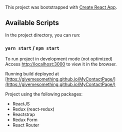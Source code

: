 This project was bootstrapped with [Create React App](https://github.com/facebook/create-react-app).

## Available Scripts

In the project directory, you can run:

### `yarn start` / `npm start`

To run project in development mode (not optimized)<br />
Access [http://localhost:3000](http://localhost:3000) to view it in the browser.

Running build deployed at [https://givemesomething.github.io/MyContactPage/](https://givemesomething.github.io/MyContactPage/)

Project using the following packages:
* ReactJS
* Redux (react-redux)
* Reactstrap 
* Redux Form
* React Router
